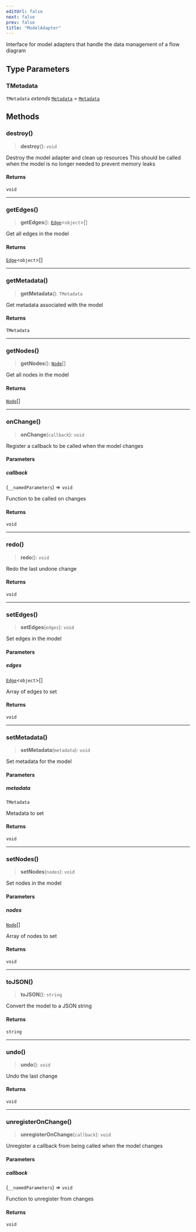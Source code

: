 ```yaml
---
editUrl: false
next: false
prev: false
title: "ModelAdapter"
---
```


Interface for model adapters that handle the data management of a flow diagram

## Type Parameters

### TMetadata

`TMetadata` *extends* [`Metadata`](/api/other/metadata/) = [`Metadata`](/api/other/metadata/)

## Methods

### destroy()

> **destroy**(): `void`

Destroy the model adapter and clean up resources
This should be called when the model is no longer needed to prevent memory leaks

#### Returns

`void`

***

### getEdges()

> **getEdges**(): [`Edge`](/api/types/edge/)\<`object`\>[]

Get all edges in the model

#### Returns

[`Edge`](/api/types/edge/)\<`object`\>[]

***

### getMetadata()

> **getMetadata**(): `TMetadata`

Get metadata associated with the model

#### Returns

`TMetadata`

***

### getNodes()

> **getNodes**(): [`Node`](/api/types/node/)[]

Get all nodes in the model

#### Returns

[`Node`](/api/types/node/)[]

***

### onChange()

> **onChange**(`callback`): `void`

Register a callback to be called when the model changes

#### Parameters

##### callback

(`__namedParameters`) => `void`

Function to be called on changes

#### Returns

`void`

***

### redo()

> **redo**(): `void`

Redo the last undone change

#### Returns

`void`

***

### setEdges()

> **setEdges**(`edges`): `void`

Set edges in the model

#### Parameters

##### edges

[`Edge`](/api/types/edge/)\<`object`\>[]

Array of edges to set

#### Returns

`void`

***

### setMetadata()

> **setMetadata**(`metadata`): `void`

Set metadata for the model

#### Parameters

##### metadata

`TMetadata`

Metadata to set

#### Returns

`void`

***

### setNodes()

> **setNodes**(`nodes`): `void`

Set nodes in the model

#### Parameters

##### nodes

[`Node`](/api/types/node/)[]

Array of nodes to set

#### Returns

`void`

***

### toJSON()

> **toJSON**(): `string`

Convert the model to a JSON string

#### Returns

`string`

***

### undo()

> **undo**(): `void`

Undo the last change

#### Returns

`void`

***

### unregisterOnChange()

> **unregisterOnChange**(`callback`): `void`

Unregister a callback from being called when the model changes

#### Parameters

##### callback

(`__namedParameters`) => `void`

Function to unregister from changes

#### Returns

`void`
